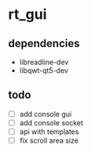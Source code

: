 # rt_gui


## dependencies

- libreadline-dev
- libqwt-qt5-dev

## todo
- [ ] add console gui
- [ ] add console socket
- [ ] api with templates
- [ ] fix scroll area size
